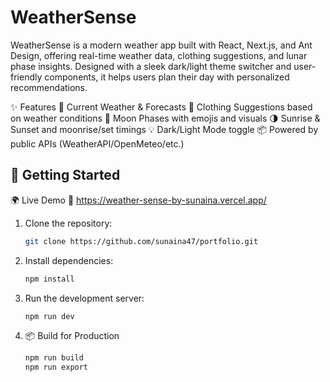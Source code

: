 # WeatherSense
WeatherSense is a modern weather app built with React, Next.js, and Ant Design, offering real-time weather data, clothing suggestions, and lunar phase insights. Designed with a sleek dark/light theme switcher and user-friendly components, it helps users plan their day with personalized recommendations.

✨ Features
🔆 Current Weather & Forecasts
👕 Clothing Suggestions based on weather conditions
🌙 Moon Phases with emojis and visuals
🌗 Sunrise & Sunset and moonrise/set timings
💡 Dark/Light Mode toggle
📦 Powered by public APIs (WeatherAPI/OpenMeteo/etc.)

## 🚀 Getting Started

🌍 Live Demo
🔗 https://weather-sense-by-sunaina.vercel.app/

1. Clone the repository:
   ```bash
   git clone https://github.com/sunaina47/portfolio.git
   ```
2. Install dependencies:
   ```bash
   npm install
   ```
3. Run the development server:
   ```bash
   npm run dev
   ```
4. 📦 Build for Production
   ```bash
   npm run build
   npm run export
